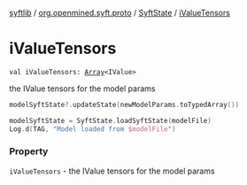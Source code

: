 [syftlib](../../index.md) / [org.openmined.syft.proto](../index.md) / [SyftState](index.md) / [iValueTensors](./i-value-tensors.md)

# iValueTensors

`val iValueTensors: `[`Array`](https://kotlinlang.org/api/latest/jvm/stdlib/kotlin/-array/index.html)`<IValue>`

the IValue tensors for the model params

``` kotlin
modelSyftState?.updateState(newModelParams.toTypedArray())
```

``` kotlin
modelSyftState = SyftState.loadSyftState(modelFile)
Log.d(TAG, "Model loaded from $modelFile")
```

### Property

`iValueTensors` - the IValue tensors for the model params